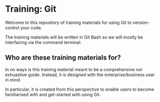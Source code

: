 # Training: Git

Welcome to this repository of training materials for using Git to version-control your code.

The training materials will be written in Git Bash so we will mostly be interfacing via the command terminal.

## Who are these training materials for?

In no ways is this training material meant to be a comprehensive nor exhuastive guide. Instead, it is designed with the enterprise/business user in mind.

In particular, it is created from this perspective to enable users to become familiarised with and get-started with using Git.
